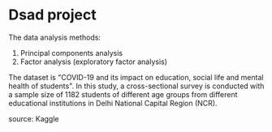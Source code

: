 # Dsad project 
The data analysis methods:
 
1. Principal components analysis
2. Factor analysis (exploratory factor analysis)

The dataset is "COVID-19 and its impact on education, social life and mental health of students". 
In this study, a cross-sectional survey is conducted with a sample size of 1182 students of different age groups from different educational institutions in Delhi National Capital Region (NCR).

source: Kaggle
